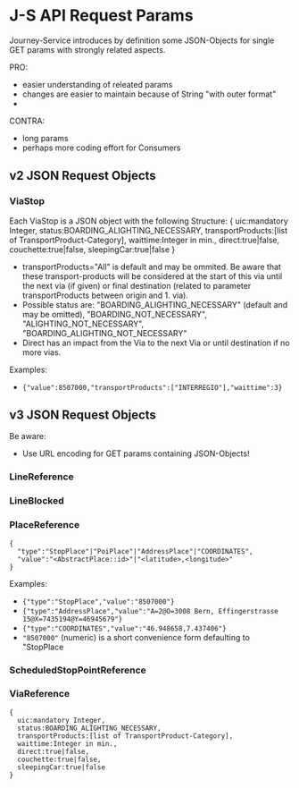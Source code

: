 # J-S API Request Params
Journey-Service introduces by definition some JSON-Objects for single GET params with strongly related aspects.

PRO:
* easier understanding of releated params
* changes are easier to maintain because of String "with outer format"
* 
CONTRA:
* long params
* perhaps more coding effort for Consumers

## v2 JSON Request Objects
### ViaStop
Each ViaStop is a JSON object with the following Structure:
    {
      uic:mandatory Integer,
      status:BOARDING_ALIGHTING_NECESSARY,
      transportProducts:[list of TransportProduct-Category],
      waittime:Integer in min.,
      direct:true|false,
      couchette:true|false,
      sleepingCar:true|false
    }


* transportProducts="All" is default and may be ommited. Be aware that these transport-products will be considered at the start of this via until the next via (if given) or final destination (related to parameter transportProducts between origin and 1. via).
* Possible status are: "BOARDING_ALIGHTING_NECESSARY" (default and may be omitted), "BOARDING_NOT_NECESSARY", "ALIGHTING_NOT_NECESSARY", "BOARDING_ALIGHTING_NOT_NECESSARY"
* Direct has an impact from the Via to the next Via or until destination if no more vias.

Examples:
* `{"value":8507000,"transportProducts":["INTERREGIO"],"waittime":3}`
    
## v3 JSON Request Objects

Be aware:
* Use URL encoding for GET params containing JSON-Objects!

### LineReference

### LineBlocked

### PlaceReference
    {
      "type":"StopPlace"|"PoiPlace"|"AddressPlace"|"COORDINATES",
      "value":"<AbstractPlace::id>"|"<latitude>,<longitude>"
    }
  
Examples:
* `{"type":"StopPlace","value":"8507000"}`
* `{"type":"AddressPlace","value":"A=2@O=3008 Bern, Effingerstrasse 15@X=7435194@Y=46945679"}`
* `{"type":"COORDINATES","value":"46.948658,7.437406"}`
* `"8507000"` (numeric) is a short convenience form defaulting to "StopPlace

### ScheduledStopPointReference

### ViaReference
    {
      uic:mandatory Integer,
      status:BOARDING_ALIGHTING_NECESSARY,
      transportProducts:[list of TransportProduct-Category],
      waittime:Integer in min.,
      direct:true|false,
      couchette:true|false,
      sleepingCar:true|false
    }
